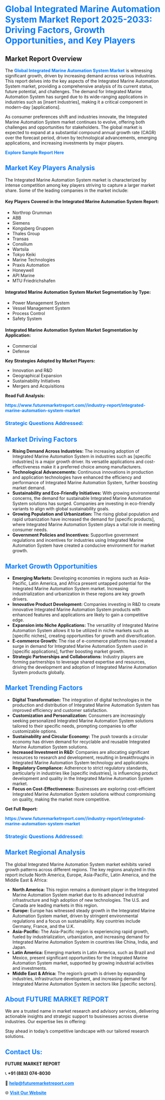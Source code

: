 <h1 style="color: #007BFF;">Global Integrated Marine Automation System Market Report 2025-2033: Driving Factors, Growth Opportunities, and Key Players</h1>

<section id="overview">
<h2>Market Report Overview</h2>
<p>The <a href="https://www.futuremarketreport.com//industry-report/integrated-marine-automation-system-market" style="color: #007BFF; text-decoration: none;"><strong>Global Integrated Marine Automation System Market</strong></a> is witnessing significant growth, driven by increasing demand across various industries. This report delves into the key aspects of the Integrated Marine Automation System market, providing a comprehensive analysis of its current status, future potential, and challenges. The demand for Integrated Marine Automation System has surged due to its wide-ranging applications in industries such as [insert industries], making it a critical component in modern-day [applications].</p>
<p>As consumer preferences shift and industries innovate, the Integrated Marine Automation System market continues to evolve, offering both challenges and opportunities for stakeholders. The global market is expected to expand at a substantial compound annual growth rate (CAGR) over the forecast period, driven by technological advancements, emerging applications, and increasing investments by major players.</p>
</section>

<section id="overview">
<p><a href="https://www.futuremarketreport.com//request-sample/reportId=45330" style="color: #007BFF; text-decoration: none;"><strong>Explore Sample Report Here</strong></a></p>
</section>

<section id="key-players">
<h2 style="color: #007BFF;">Market Key Players Analysis</h2>
<p>The Integrated Marine Automation System market is characterized by intense competition among key players striving to capture a larger market share. Some of the leading companies in the market include:</p>
<h4>Key Players Covered in the Integrated Marine Automation System Report:</h4>
<ul><li>Northrop Grumman</li><li>ABB</li><li>Siemens</li><li>Kongsberg Gruppen</li><li>Thales Group</li><li>Transas</li><li>Consilium</li><li>Wartsila</li><li>Tokyo Keiki</li><li>Marine Technologies</li><li>Praxis Automation</li><li>Honeywell</li><li>API Marine</li><li>MTU Friedrichshafen</li></ul>
<h4>Integrated Marine Automation System Market Segmentation by Type:</h4>
<ul><li>Power Management System</li><li>Vessel Management System</li><li>Process Control</li><li>Safety System</li></ul>

<h4>Integrated Marine Automation System Market Segmentation by Application:</h4>
<ul><li>Commercial</li><li>Defense</li></ul>
<p><strong>Key Strategies Adopted by Market Players:</strong></p>
<ul>
<li>Innovation and R&D</li>
<li>Geographical Expansion</li>
<li>Sustainability Initiatives</li>
<li>Mergers and Acquisitions</li>
</ul>
</section>

<section>
<p><strong>Read Full Analysis: </strong></p><a href="https://www.futuremarketreport.com//industry-report/integrated-marine-automation-system-market" style="color: #007BFF; text-decoration: none;"><strong>https://www.futuremarketreport.com//industry-report/integrated-marine-automation-system-market</strong></a>
<h3 style="color: #007BFF;">Strategic Questions Addressed:</h3>
</section>

<section id="driving-factors">
<h2 style="color: #007BFF;">Market Driving Factors</h2>
<ul>
<li><strong>Rising Demand Across Industries:</strong> The increasing adoption of Integrated Marine Automation System in industries such as [specific industries] is a major growth driver. Its versatile applications and cost-effectiveness make it a preferred choice among manufacturers.</li>
<li><strong>Technological Advancements:</strong> Continuous innovations in production and application technologies have enhanced the efficiency and performance of Integrated Marine Automation System, further boosting market demand.</li>
<li><strong>Sustainability and Eco-Friendly Initiatives:</strong> With growing environmental concerns, the demand for sustainable Integrated Marine Automation System solutions has surged. Companies are investing in eco-friendly variants to align with global sustainability goals.</li>
<li><strong>Growing Population and Urbanization:</strong> The rising global population and rapid urbanization have increased the demand for [specific products], where Integrated Marine Automation System plays a vital role in meeting consumer needs.</li>
<li><strong>Government Policies and Incentives:</strong> Supportive government regulations and incentives for industries using Integrated Marine Automation System have created a conducive environment for market growth.</li>
</ul>
</section>

<section id="growth-opportunities">
<h2 style="color: #007BFF;">Market Growth Opportunities</h2>
<ul>
<li><strong>Emerging Markets:</strong> Developing economies in regions such as Asia-Pacific, Latin America, and Africa present untapped potential for the Integrated Marine Automation System market. Increasing industrialization and urbanization in these regions are key growth drivers.</li>
<li><strong>Innovative Product Development:</strong> Companies investing in R&D to create innovative Integrated Marine Automation System products with enhanced features and applications are likely to gain a competitive edge.</li>
<li><strong>Expansion into Niche Applications:</strong> The versatility of Integrated Marine Automation System allows it to be utilized in niche markets such as [specific niches], creating opportunities for growth and diversification.</li>
<li><strong>E-commerce Growth:</strong> The rise of e-commerce platforms has created a surge in demand for Integrated Marine Automation System used in [specific applications], further boosting market growth.</li>
<li><strong>Strategic Partnerships and Collaborations:</strong> Industry players are forming partnerships to leverage shared expertise and resources, driving the development and adoption of Integrated Marine Automation System products globally.</li>
</ul>
</section>

<section id="trending-factors">
<h2 style="color: #007BFF;">Market Trending Factors</h2>
<ul>
<li><strong>Digital Transformation:</strong> The integration of digital technologies in the production and distribution of Integrated Marine Automation System has improved efficiency and customer satisfaction.</li>
<li><strong>Customization and Personalization:</strong> Consumers are increasingly seeking personalized Integrated Marine Automation System solutions tailored to their specific needs, prompting companies to offer customizable options.</li>
<li><strong>Sustainability and Circular Economy:</strong> The push towards a circular economy has driven demand for recyclable and reusable Integrated Marine Automation System solutions.</li>
<li><strong>Increased Investment in R&D:</strong> Companies are allocating significant resources to research and development, resulting in breakthroughs in Integrated Marine Automation System technology and applications.</li>
<li><strong>Regulatory Compliance:</strong> Adherence to strict regulatory standards, particularly in industries like [specific industries], is influencing product development and quality in the Integrated Marine Automation System market.</li>
<li><strong>Focus on Cost-Effectiveness:</strong> Businesses are exploring cost-efficient Integrated Marine Automation System solutions without compromising on quality, making the market more competitive.</li>
</ul>
</section>

<section>
<p><strong>Get Full Report: </strong></p><a href="https://www.futuremarketreport.com//industry-report/integrated-marine-automation-system-market" style="color: #007BFF; text-decoration: none;"><strong>https://www.futuremarketreport.com//industry-report/integrated-marine-automation-system-market</strong></a>
<h3 style="color: #007BFF;">Strategic Questions Addressed:</h3>
</section>


<section id="regional-analysis">
<h2 style="color: #007BFF;">Market Regional Analysis</h2>
<p>The global Integrated Marine Automation System market exhibits varied growth patterns across different regions. The key regions analyzed in this report include North America, Europe, Asia-Pacific, Latin America, and the Middle East & Africa:</p>
<ul>
<li><strong>North America:</strong> This region remains a dominant player in the Integrated Marine Automation System market due to its advanced industrial infrastructure and high adoption of new technologies. The U.S. and Canada are leading markets in this region.</li>
<li><strong>Europe:</strong> Europe has witnessed steady growth in the Integrated Marine Automation System market, driven by stringent environmental regulations and a focus on sustainability. Key countries include Germany, France, and the U.K.</li>
<li><strong>Asia-Pacific:</strong> The Asia-Pacific region is experiencing rapid growth, fueled by industrialization, urbanization, and increasing demand for Integrated Marine Automation System in countries like China, India, and Japan.</li>
<li><strong>Latin America:</strong> Emerging markets in Latin America, such as Brazil and Mexico, present significant opportunities for the Integrated Marine Automation System market, supported by growing industrial activities and investments.</li>
<li><strong>Middle East & Africa:</strong> The region’s growth is driven by expanding industries, infrastructure development, and increasing demand for Integrated Marine Automation System in sectors like [specific sectors].</li>
</ul>
</section>

<footer>
<h2 style="color: #007BFF;">About FUTURE MARKET REPORT</h2>
<p>We are a trusted name in market research and advisory services, delivering actionable insights and strategic support to businesses across diverse industries. Our expertise lies in offering:</p>

<p>Stay ahead in today’s competitive landscape with our tailored research solutions.</p>

<h2 style="color: #007BFF;">Contact Us:</h2>
<p><strong>FUTURE MARKET REPORT</strong></p>
<p>📞 <strong>+91 (883) 074-8030</strong></p>
<p>📧 <strong><a href="mailto:help@futuremarketreport.com" style="color: #007BFF;">help@futuremarketreport.com</a></strong></p>
<p>🌐 <strong><a href="https://www.futuremarketreport.com/" style="color: #007BFF;">Visit Our Website</a></strong></p>
</footer>